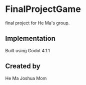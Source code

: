# FinalProjectGame
final project for He Ma's group.

## Implementation
Built using Godot 4.1.1

## Created by 

He Ma
Joshua Mom
